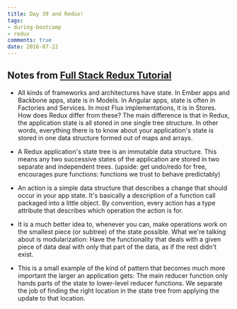 ```yaml
---
title: Day 39 and Redux!
tags: 
- during-bootcamp
- redux
comments: true
date: 2016-07-22
---
```


Notes from <a href="http://teropa.info/blog/2015/09/10/full-stack-redux-tutorial.html" target="_blank">Full Stack Redux Tutorial</a>
---------

* All kinds of frameworks and architectures have state. In Ember apps and Backbone apps, state is in Models. In Angular apps, state is often in Factories and Services. In most Flux implementations, it is in Stores. How does Redux differ from these?  The main difference is that in Redux, the application state is all stored in one single tree structure. In other words, everything there is to know about your application's state is stored in one data structure formed out of maps and arrays.

* A Redux application's state tree is an immutable data structure. This means any two successive states of the application are stored in two separate and independent trees. (upside: get undo/redo for free, encourages pure functions: functions we trust to behave predictably)

* An action is a simple data structure that describes a change that should occur in your app state. It's basically a description of a function call packaged into a little object. By convention, every action has a type attribute that describes which operation the action is for.

* It is a much better idea to, whenever you can, make operations work on the smallest piece (or subtree) of the state possible. What we're talking about is modularization: Have the functionality that deals with a given piece of data deal with only that part of the data, as if the rest didn't exist.

* This is a small example of the kind of pattern that becomes much more important the larger an application gets: The main reducer function only hands parts of the state to lower-level reducer functions. We separate the job of finding the right location in the state tree from applying the update to that location.

